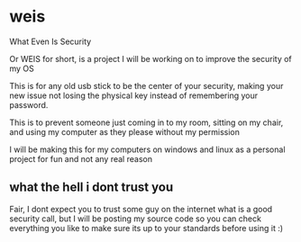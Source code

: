 # weis
What Even Is Security

Or WEIS for short, is a project I will be working on to improve the security of my OS

This is for any old usb stick to be the center of your security, making your new issue not losing the physical key instead of remembering your password.

This is to prevent someone just coming in to my room, sitting on my chair, and using my computer as they please without my permission

I will be making this for my computers on windows and linux as a personal project for fun and not any real reason

## what the hell i dont trust you
Fair, I dont expect you to trust some guy on the internet what is a good security call, but I will be posting my source code so you can check everything you like to make sure its up to your standards before using it :)
